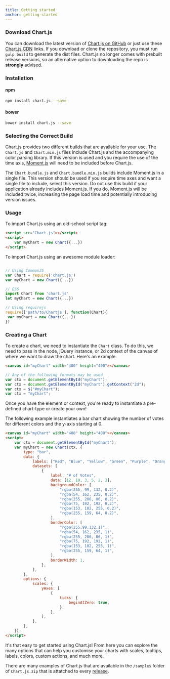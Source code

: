 ```yaml
---
title: Getting started
anchor: getting-started
---
```


### Download Chart.js

You can download the latest version of [Chart.js on GitHub](https://github.com/chartjs/Chart.js/releases/latest) or just use these [Chart.js CDN](https://cdnjs.com/libraries/Chart.js) links.
If you download or clone the repository, you must run `gulp build` to generate the dist files. Chart.js no longer comes with prebuilt release versions, so an alternative option to downloading the repo is **strongly** advised.

### Installation

#### npm

```bash
npm install chart.js --save
```

#### bower

```bash
bower install chart.js --save
```

### Selecting the Correct Build

Chart.js provides two different builds that are available for your use. The `Chart.js` and `Chart.min.js` files include Chart.js and the accompanying color parsing library. If this version is used and you require the use of the time axis, [Moment.js](http://momentjs.com/) will need to be included before Chart.js.

The `Chart.bundle.js` and `Chart.bundle.min.js` builds include Moment.js in a single file. This version should be used if you require time axes and want a single file to include, select this version. Do not use this build if your application already includes Moment.js. If you do, Moment.js will be included twice, increasing the page load time and potentially introducing version issues.

### Usage

To import Chart.js using an old-school script tag:

```html
<script src="Chart.js"></script>
<script>
	var myChart = new Chart({...})
</script>
```

To import Chart.js using an awesome module loader:

```javascript

// Using CommonJS
var Chart = require('chart.js')
var myChart = new Chart({...})

// ES6
import Chart from 'chart.js'
let myChart = new Chart({...})

// Using requirejs
require(['path/to/Chartjs'], function(Chart){
 var myChart = new Chart({...})
})

```

### Creating a Chart

To create a chart, we need to instantiate the `Chart` class. To do this, we need to pass in the node, jQuery instance, or 2d context of the canvas of where we want to draw the chart. Here's an example.

```html
<canvas id="myChart" width="400" height="400"></canvas>
```

```javascript
// Any of the following formats may be used
var ctx = document.getElementById("myChart");
var ctx = document.getElementById("myChart").getContext("2d");
var ctx = $("#myChart");
var ctx = "myChart";
```

Once you have the element or context, you're ready to instantiate a pre-defined chart-type or create your own!

The following example instantiates a bar chart showing the number of votes for different colors and the y-axis starting at 0.

```html
<canvas id="myChart" width="400" height="400"></canvas>
<script>
	var ctx = document.getElementById("myChart");
	var myChart = new Chart(ctx, {
		type: "bar",
		data: {
			labels: ["Red", "Blue", "Yellow", "Green", "Purple", "Orange"],
			datasets: [
				{
					label: "# of Votes",
					data: [12, 19, 3, 5, 2, 3],
					backgroundColor: [
						"rgba(255, 99, 132, 0.2)",
						"rgba(54, 162, 235, 0.2)",
						"rgba(255, 206, 86, 0.2)",
						"rgba(75, 192, 192, 0.2)",
						"rgba(153, 102, 255, 0.2)",
						"rgba(255, 159, 64, 0.2)",
					],
					borderColor: [
						"rgba(255,99,132,1)",
						"rgba(54, 162, 235, 1)",
						"rgba(255, 206, 86, 1)",
						"rgba(75, 192, 192, 1)",
						"rgba(153, 102, 255, 1)",
						"rgba(255, 159, 64, 1)",
					],
					borderWidth: 1,
				},
			],
		},
		options: {
			scales: {
				yAxes: [
					{
						ticks: {
							beginAtZero: true,
						},
					},
				],
			},
		},
	});
</script>
```

It's that easy to get started using Chart.js! From here you can explore the many options that can help you customise your charts with scales, tooltips, labels, colors, custom actions, and much more.

There are many examples of Chart.js that are available in the `/samples` folder of `Chart.js.zip` that is attatched to every [release](https://github.com/chartjs/Chart.js/releases).
